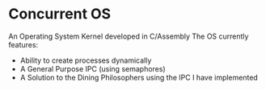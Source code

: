# Concurrent OS
An Operating System Kernel developed in C/Assembly
The OS currently features:
- Ability to create processes dynamically
- A General Purpose IPC (using semaphores)
- A Solution to the Dining Philosophers using the IPC I have implemented
